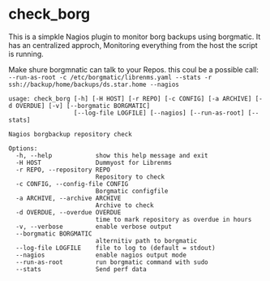 # check_borg
This is a simpkle Nagios plugin to monitor borg backups using borgmatic. It has an centralized approch, Monitoring everything from the host the script is running. 

Make shure borgmnatic can talk to your Repos. this coul be a possible call: `--run-as-root -c /etc/borgmatic/librenms.yaml --stats -r ssh://backup/home/backups/ds.star.home --nagios`

```
usage: check_borg [-h] [-H HOST] [-r REPO] [-c CONFIG] [-a ARCHIVE] [-d OVERDUE] [-v] [--borgmatic BORGMATIC]
                  [--log-file LOGFILE] [--nagios] [--run-as-root] [--stats]

Nagios borgbackup repository check

Options:
  -h, --help            show this help message and exit
  -H HOST               Dummyost for Librenms
  -r REPO, --repository REPO
                        Repository to check
  -c CONFIG, --config-file CONFIG
                        Borgmatic configfile
  -a ARCHIVE, --archive ARCHIVE
                        Archive to check
  -d OVERDUE, --overdue OVERDUE
                        time to mark repository as overdue in hours
  -v, --verbose         enable verbose output
  --borgmatic BORGMATIC
                        alternitiv path to borgmatic
  --log-file LOGFILE    file to log to (default = stdout)
  --nagios              enable nagios output mode
  --run-as-root         run borgmatic command with sudo
  --stats               Send perf data

```

